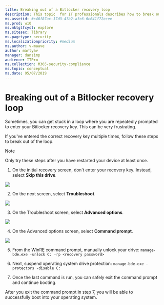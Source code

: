 ```yaml
---
title: Breaking out of a Bitlocker recovery loop
description: This topic  for IT professionals describes how to break out of a Bitlocker recovery loop.
ms.assetid: #c40f87ac-17d3-47b2-afc6-6c641f72ecee
ms.prod: w10
ms.mktglfcycl: explore
ms.sitesec: library
ms.pagetype: security
ms.localizationpriority: #medium
ms.author: v-maave
author: martyav
manager: dansimp
audience: ITPro
ms.collection: M365-security-compliance
ms.topic: conceptual
ms.date: 05/07/2019
---
```


# Breaking out of a Bitlocker recovery loop

Sometimes, you can get stuck in a loop where you are repeatedly prompted to enter your Bitlocker recovery key. This can be very frustrating.

If you've entered the correct recovery key multiple times, follow these steps to break out of the loop.

> [!NOTE]
> Only try these steps after you have restarted your device at least once.

1. On the initial recovery screen, don't enter your recovery key. Instead, select **Skip this drive**.

![](placeholder-1.png)

2. On the next screen, select **Troubleshoot**.
 
![](placeholder-2.png)

3. On the Troubleshoot screen, select **Advanced options**.

![](placeholder-3.png)

4. On the Advanced options screen, select **Command prompt**.

![](placeholder-4.png)

5. From the WinRE command prompt, manually unlock your drive: `manage-bde.exe -unlock C: -rp <recovery password>`

6. Next, suspend operating system drive protection: `manage-bde.exe -protectors -disable C:`

7. Once the last command is run, you can safely exit the command prompt and continue booting.

After you exit the command prompt in step 7, you will be able to successfully boot into your operating system.